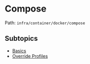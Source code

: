 # Compose

Path: `infra/container/docker/compose`

## Subtopics
- [Basics](./basics/README.md)
- [Override Profiles](./override_profiles/README.md)
